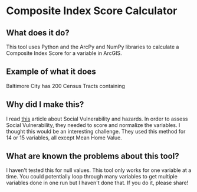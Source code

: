 # Composite Index Score Calculator

## What does it do?
This tool uses Python and the ArcPy and NumPy libraries to calculate a Composite Index Score for a variable in ArcGIS.

## Example of what it does
Baltimore City has 200 Census Tracts containing 

## Why did I make this?
I read [this](http://webra.cas.sc.edu/hvri/docs/gtown.pdf) article about Social Vulnerability and hazards. In order to assess Social Vulnerability, they needed to score and normalize the variables. I thought this would be an interesting challenge. They used this method for 14 or 15 variables, all except Mean Home Value.


## What are known the problems about this tool?
I haven't tested this for null values.
This tool only works for one variable at a time. You could potentially loop through many variables to get multiple variables done in one run but I haven't done that. If you do it, please share!
